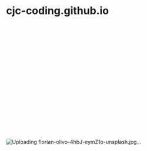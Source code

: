 # cjc-coding.github.io
<div style="width: 100%; height: 300px; background-image: url('![florian-olivo-4hbJ-eymZ1o-unsplash](https://github.com/user-attachments/assets/9e2c1e72-0555-4497-9c33-ba3d3038f5ad)'); background-position: center; background-size: cover;">
</div>


![Uploading florian-olivo-4hbJ-eymZ1o-unsplash.jpg…]()
